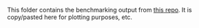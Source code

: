 This folder contains the benchmarking output from [this repo](https://github.com/molpopgen/fwdpy11_arg_example).  It is copy/pasted here for plotting purposes, etc.
